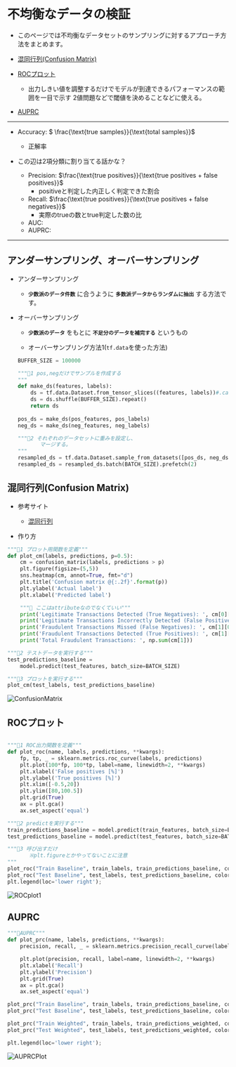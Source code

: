# 不均衡なデータの検証

- このページでは不均衡なデータセットのサンプリングに対するアプローチ方法をまとめます。

- [混同行列(Confusion Matrix)](#Confusion)
- [ROCプロット](#ROC)
  - 出力しきい値を調整するだけでモデルが到達できるパフォーマンスの範囲を一目で示す
  2値問題などで閾値を決めることなどに使える。
- [AUPRC](#AUPRC)

---
- Accuracy: $  \frac{\text{true samples}}{\text{total samples}}$
  - 正解率  

- この辺は2項分類に割り当てる話かな？
  - Precision: $\frac{\text{true positives}}{\text{true positives + false positives}}$
    - positiveと判定した内正しく判定できた割合
  - Recall: $\frac{\text{true positives}}{\text{true positives + false negatives}}$
    - 実際のtrueの数とtrue判定した数の比
  - AUC:
  - AUPRC:
---

## アンダーサンプリング、オーバーサンプリング

- アンダーサンプリング
  - **`少数派のデータ件数`** に合うように
    **`多数派データからランダムに抽出`** する方法です。

- オーバーサンプリング
  - **`少数派のデータ`** をもとに
    **`不足分のデータを補完する`** というもの

  - オーバーサンプリング方法1(`tf.data`を使った方法)

  ```python
  BUFFER_SIZE = 100000

  """🌟1 pos,negだけでサンプルを作成する
  """
  def make_ds(features, labels):
      ds = tf.data.Dataset.from_tensor_slices((features, labels))#.cache()
      ds = ds.shuffle(BUFFER_SIZE).repeat()
      return ds
      
  pos_ds = make_ds(pos_features, pos_labels)
  neg_ds = make_ds(neg_features, neg_labels)

  """🌟2 それぞれのデータセットに重みを設定し、
         マージする。
  """
  resampled_ds = tf.data.Dataset.sample_from_datasets([pos_ds, neg_ds], weights=[0.5, 0.5])
  resampled_ds = resampled_ds.batch(BATCH_SIZE).prefetch(2)
  ```

## <a name=Confusion>混同行列(Confusion Matrix)</a>

- 参考サイト
  - [混同行列](https://qiita.com/TsutomuNakamura/items/a1a6a02cb9bb0dcbb37f#%E7%8C%AB%E3%82%92%E6%8E%A8%E6%B8%AC%E3%81%99%E3%82%8B2-%E5%80%A4%E5%88%86%E9%A1%9E%E3%81%AE%E6%A9%9F%E6%A2%B0%E5%AD%A6%E7%BF%92%E3%83%A2%E3%83%87%E3%83%AB%E3%82%92%E4%BE%8B%E3%81%AB%E6%B7%B7%E5%90%8C%E8%A1%8C%E5%88%97%E3%82%92%E7%90%86%E8%A7%A3%E3%81%99%E3%82%8B)

- 作り方

```python
"""🌟1 プロット用関数を定義"""
def plot_cm(labels, predictions, p=0.5):
    cm = confusion_matrix(labels, predictions > p)
    plt.figure(figsize=(5,5))
    sns.heatmap(cm, annot=True, fmt="d")
    plt.title('Confusion matrix @{:.2f}'.format(p))
    plt.ylabel('Actual label')
    plt.xlabel('Predicted label')

    """🌟 ここはattributeなのでなくていい"""
    print('Legitimate Transactions Detected (True Negatives): ', cm[0][0])
    print('Legitimate Transactions Incorrectly Detected (False Positives): ', cm[0][1])
    print('Fraudulent Transactions Missed (False Negatives): ', cm[1][0])
    print('Fraudulent Transactions Detected (True Positives): ', cm[1][1])
    print('Total Fraudulent Transactions: ', np.sum(cm[1]))

"""🌟2 テストデータを実行する"""
test_predictions_baseline = 
    model.predict(test_features, batch_size=BATCH_SIZE)

"""🌟3 プロットを実行する"""
plot_cm(test_labels, test_predictions_baseline)
```

![ConfusionMatrix](img/confusionMX.png)

## <a name="ROC">ROCプロット</a>

```python

"""🌟1 ROC出力関数を定義"""
def plot_roc(name, labels, predictions, **kwargs):
    fp, tp, _ = sklearn.metrics.roc_curve(labels, predictions)
    plt.plot(100*fp, 100*tp, label=name, linewidth=2, **kwargs)
    plt.xlabel('False positives [%]')
    plt.ylabel('True positives [%]')
    plt.xlim([-0.5,20])
    plt.ylim([80,100.5])
    plt.grid(True)
    ax = plt.gca()
    ax.set_aspect('equal')

"""🌟2 predictを実行する"""
train_predictions_baseline = model.predict(train_features, batch_size=BATCH_SIZE)
test_predictions_baseline = model.predict(test_features, batch_size=BATCH_SIZE)

"""🌟3 呼び出すだけ
       ※plt.figureとかやってないことに注意
"""
plot_roc("Train Baseline", train_labels, train_predictions_baseline, color=colors[0])
plot_roc("Test Baseline", test_labels, test_predictions_baseline, color=colors[0], linestyle='--')
plt.legend(loc='lower right');
```

![ROCplot1](img/ROCPlot1.png)

## <a name=AUPRC>AUPRC</a>

```python
"""🌟AUPRC"""
def plot_prc(name, labels, predictions, **kwargs):
    precision, recall, _ = sklearn.metrics.precision_recall_curve(labels, predictions)

    plt.plot(precision, recall, label=name, linewidth=2, **kwargs)
    plt.xlabel('Recall')
    plt.ylabel('Precision')
    plt.grid(True)
    ax = plt.gca()
    ax.set_aspect('equal')

plot_prc("Train Baseline", train_labels, train_predictions_baseline, color=colors[0])
plot_prc("Test Baseline", test_labels, test_predictions_baseline, color=colors[0], linestyle='--')

plot_prc("Train Weighted", train_labels, train_predictions_weighted, color=colors[1])
plot_prc("Test Weighted", test_labels, test_predictions_weighted, color=colors[1], linestyle='--')

plt.legend(loc='lower right');
```

![AUPRCPlot](img/AUPRCPlot.png)

